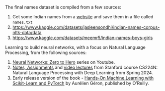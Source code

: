The final names dataset is compiled from a few sources:
1. Get some Indian names from a [website](https://www.acko.com/health-insurance/s/pregnancy/baby-names/modern-indian-baby-names-for-boys-and-girls-with-meanings/) and save them in a file called `names.txt`
2. https://www.kaggle.com/datasets/jasleensondhi/indian-names-corpus-nltk-data/data
3. https://www.kaggle.com/datasets/meemr5/indian-names-boys-girls

Learning to build neural networks, with a focus on Natural Language Processing, from the following sources:

1. [Neural Networks: Zero to Hero](https://www.youtube.com/playlist?list=PLAqhIrjkxbuWI23v9cThsA9GvCAUhRvKZ) series on Youtube.
2. [Notes, Assignments](https://web.stanford.edu/class/archive/cs/cs224n/cs224n.1246/) and [video lectures](https://www.youtube.com/watch?v=DzpHeXVSC5I&list=PLoROMvodv4rOaMFbaqxPDoLWjDaRAdP9D) from Stanford course CS224N: Natural Language Processing with Deep Learning from Spring 2024.
3. Early release version of the book - [Hands-On Machine Learning with Scikit-Learn and PyTorch](https://www.oreilly.com/library/view/hands-on-machine-learning/9798341607972/) by Aurélien Géron, published by O’Reilly.
